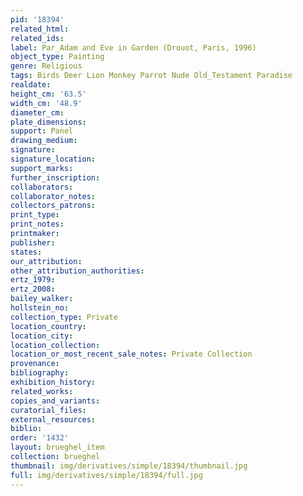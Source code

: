 ```yaml
---
pid: '18394'
related_html: 
related_ids: 
label: Par_Adam and Eve in Garden (Drouot, Paris, 1996)
object_type: Painting
genre: Religious
tags: Birds Deer Lion Monkey Parrot Nude Old_Testament Paradise
realdate: 
height_cm: '63.5'
width_cm: '48.9'
diameter_cm: 
plate_dimensions: 
support: Panel
drawing_medium: 
signature: 
signature_location: 
support_marks: 
further_inscription: 
collaborators: 
collaborator_notes: 
collectors_patrons: 
print_type: 
print_notes: 
printmaker: 
publisher: 
states: 
our_attribution: 
other_attribution_authorities: 
ertz_1979: 
ertz_2008: 
bailey_walker: 
hollstein_no: 
collection_type: Private
location_country: 
location_city: 
location_collection: 
location_or_most_recent_sale_notes: Private Collection
provenance: 
bibliography: 
exhibition_history: 
related_works: 
copies_and_variants: 
curatorial_files: 
external_resources: 
biblio: 
order: '1432'
layout: brueghel_item
collection: brueghel
thumbnail: img/derivatives/simple/18394/thumbnail.jpg
full: img/derivatives/simple/18394/full.jpg
---
```

